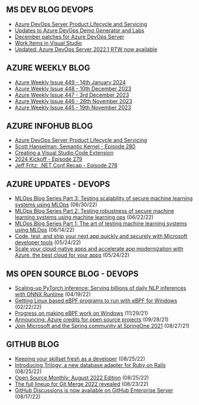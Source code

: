 ## MS DEV BLOG DEVOPS 

<!-- DEVBLOGDEVOPS:START -->
- [Azure DevOps Server Product Lifecycle and Servicing](https://devblogs.microsoft.com/devops/azure-devops-server-product-lifecycle-and-servicing/)
- [Updates to Azure DevOps Demo Generator and Labs](https://devblogs.microsoft.com/devops/updates-to-azure-devops-demo-generator-and-labs/)
- [December patches for Azure DevOps Server](https://devblogs.microsoft.com/devops/december-patches-for-azure-devops-server-3/)
- [Work Items in Visual Studio](https://devblogs.microsoft.com/devops/work-items-in-visual-studio/)
- [Updated: Azure DevOps Server 2022.1 RTW now available](https://devblogs.microsoft.com/devops/azure-devops-server-2022-1-rtw-now-available/)
<!-- DEVBLOGDEVOPS:END -->


## AZURE WEEKLY BLOG

<!-- AZUREWEEKLY:START -->
- [Azure Weekly Issue 449 - 14th January 2024](https://azureweekly.info/issue-449.html)
- [Azure Weekly Issue 448 - 10th December 2023](https://azureweekly.info/issue-448.html)
- [Azure Weekly Issue 447 - 3rd December 2023](https://azureweekly.info/issue-447.html)
- [Azure Weekly Issue 446 - 26th November 2023](https://azureweekly.info/issue-446.html)
- [Azure Weekly Issue 445 - 19th November 2023](https://azureweekly.info/issue-445.html)
<!-- AZUREWEEKLY:END -->

## AZURE INFOHUB BLOG 

<!-- AZUREINFOHUB:START -->
- [Azure DevOps Server Product Lifecycle and Servicing](https://devblogs.microsoft.com/devops/azure-devops-server-product-lifecycle-and-servicing/)
- [Scott Hanselman: Semantic Kernel - Episode 280](http://feed.azuredevops.show/scott-hanselman-semantic-kernel-episode-280)
- [Creating a Visual Studio Code Extension](https://www.youtube.com/watch?v=cHQo26fdx_o)
- [2024 Kickoff - Episode 279](http://feed.azuredevops.show/2024-kickoff-episode-279)
- [Jeff Fritz: .NET Conf Recap - Episode 278](http://feed.azuredevops.show/jeff-fritz-net-conf-recap-episode-278)
<!-- AZUREINFOHUB:END -->


## AZURE UPDATES - DEVOPS 

<!-- AZUREUPDATES:START -->

 - [MLOps Blog Series Part 3: Testing scalability of secure machine learning systems using MLOps](https://azure.microsoft.com/blog/mlops-blog-series-part-3-testing-scalability-of-secure-machine-learning-systems-using-mlops/) (06/30/22)
 - [MLOps Blog Series Part 2: Testing robustness of secure machine learning systems using machine learning ops](https://azure.microsoft.com/blog/mlops-blog-series-part-2-testing-robustness-of-secure-machine-learning-systems-using-machine-learning-ops/) (06/22/22)
 - [MLOps Blog Series Part 1: The art of testing machine learning systems using MLOps](https://azure.microsoft.com/blog/mlops-blog-series-part-1-the-art-of-testing-machine-learning-systems-using-mlops/) (06/14/22)
 - [Code, test, and ship your next app quickly and securely with Microsoft developer tools](https://azure.microsoft.com/blog/code-test-and-ship-your-next-app-quickly-and-securely-with-microsoft-developer-tools/) (05/24/22)
 - [Scale your cloud-native apps and accelerate app modernization with Azure, the best cloud for your apps](https://azure.microsoft.com/blog/scale-your-cloudnative-apps-and-accelerate-app-modernization-with-azure-the-best-cloud-for-your-apps/) (05/24/22)
<!-- AZUREUPDATES:END -->


## MS OPEN SOURCE BLOG - DEVOPS 

<!-- MSOPENSOURCEBLOG:START -->

 - [Scaling-up PyTorch inference: Serving billions of daily NLP inferences with ONNX Runtime](https://cloudblogs.microsoft.com/opensource/2022/04/19/scaling-up-pytorch-inference-serving-billions-of-daily-nlp-inferences-with-onnx-runtime/) (04/19/22)
 - [Getting Linux based eBPF programs to run with eBPF for Windows](https://cloudblogs.microsoft.com/opensource/2022/02/22/getting-linux-based-ebpf-programs-to-run-with-ebpf-for-windows/) (02/22/22)
 - [Progress on making eBPF work on Windows](https://cloudblogs.microsoft.com/opensource/2021/11/29/progress-on-making-ebpf-work-on-windows/) (11/29/21)
 - [Announcing: Azure credits for open source projects](https://cloudblogs.microsoft.com/opensource/2021/09/28/announcing-azure-credits-for-open-source-projects/) (09/28/21)
 - [Join Microsoft and the Spring community at SpringOne 2021](https://cloudblogs.microsoft.com/opensource/2021/08/27/join-microsoft-and-the-spring-community-at-springone-2021/) (08/27/21)
<!-- MSOPENSOURCEBLOG:END -->


## GITHUB BLOG


<!-- GITHUB:START -->

 - [Keeping your skillset fresh as a developer](https://github.blog/2022-08-25-keeping-your-skillset-fresh-as-a-developer/) (08/25/22)
 - [Introducing Trilogy: a new database adapter for Ruby on Rails](https://github.blog/2022-08-25-introducing-trilogy-a-new-database-adapter-for-ruby-on-rails/) (08/25/22)
 - [Open Source Monthly: August 2022 Edition](https://github.blog/2022-08-25-open-source-monthly-august-2022-edition/) (08/25/22)
 - [The full lineup for Git Merge 2022 revealed](https://github.blog/2022-08-23-the-full-lineup-for-git-merge-2022-revealed/) (08/23/22)
 - [GitHub Discussions is now available on GitHub Enterprise Server](https://github.blog/2022-08-17-github-discussions-is-now-available-on-github-enterprise-server/) (08/17/22)
<!-- GITHUB:END -->
